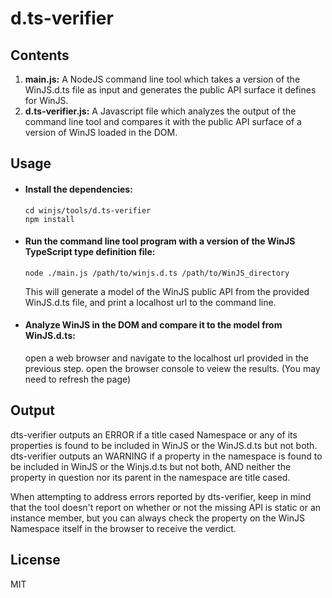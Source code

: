 # d.ts-verifier

## Contents 
1. __main.js:__ A NodeJS command line tool which takes a version of the WinJS.d.ts file as input and generates the public API surface it defines for WinJS.
2. __d.ts-verifier.js:__ A Javascript file which analyzes the output of the command line tool and compares it with the public API surface of a version of WinJS loaded in the DOM.

## Usage

- #### Install the dependencies:
  ```
  cd winjs/tools/d.ts-verifier 
  npm install
  ```

- #### Run the command line tool program with a version of the WinJS TypeScript type definition file:
  ```
  node ./main.js /path/to/winjs.d.ts /path/to/WinJS_directory
  ```
  This will generate a model of the WinJS public API from the provided WinJS.d.ts file, and print a localhost url to the command line.
    
- #### Analyze WinJS in the DOM and compare it to the model from WinJS.d.ts:
  open a web browser and navigate to the localhost url provided in the previous step.
  open the  browser console to veiew the results. (You may need to refresh the page)

## Output
  dts-verifier outputs an ERROR if a title cased Namespace or any of its properties is found 
  to be included in WinJS or the WinJS.d.ts but not both.
  dts-verifier outputs an WARNING if a property in the namespace is found to be included in WinJS or the 
  Winjs.d.ts but not both, AND neither the property in question nor its parent in the namespace are title cased. 

  When attempting to address errors reported by dts-verifier, keep in mind that the tool doesn't report on 
  whether or not the missing API is static or an instance member, but you can always check the property
  on the WinJS Namespace itself in the browser to receive the verdict.

## License

MIT
